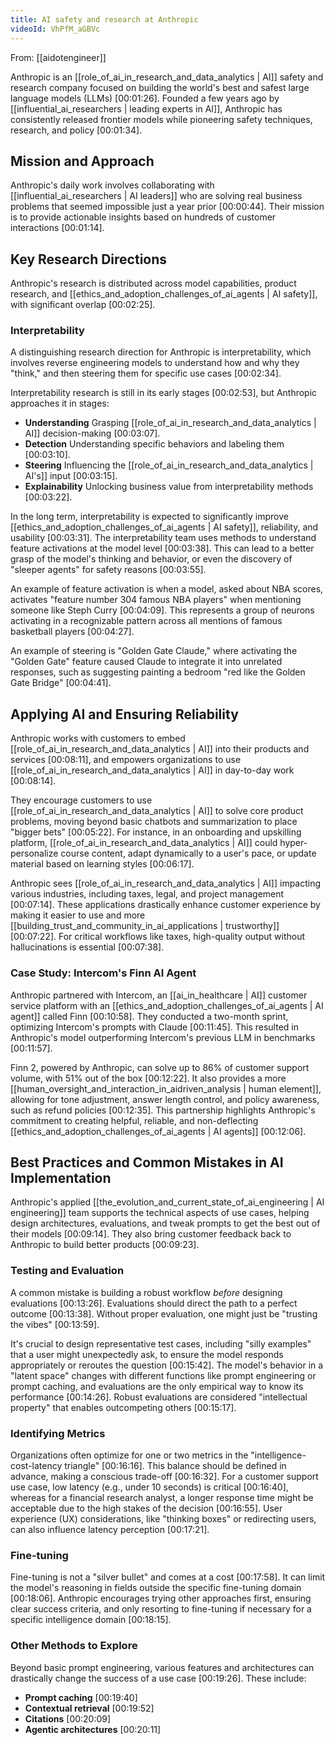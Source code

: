 ```yaml
---
title: AI safety and research at Anthropic
videoId: VhPfM_aGBVc
---
```


From: [[aidotengineer]] <br/> 

Anthropic is an [[role_of_ai_in_research_and_data_analytics | AI]] safety and research company focused on building the world's best and safest large language models (LLMs) <a class="yt-timestamp" data-t="00:01:26">[00:01:26]</a>. Founded a few years ago by [[influential_ai_researchers | leading experts in AI]], Anthropic has consistently released frontier models while pioneering safety techniques, research, and policy <a class="yt-timestamp" data-t="00:01:34">[00:01:34]</a>.

## Mission and Approach
Anthropic's daily work involves collaborating with [[influential_ai_researchers | AI leaders]] who are solving real business problems that seemed impossible just a year prior <a class="yt-timestamp" data-t="00:00:44">[00:00:44]</a>. Their mission is to provide actionable insights based on hundreds of customer interactions <a class="yt-timestamp" data-t="00:01:14">[00:01:14]</a>.

## Key Research Directions

Anthropic's research is distributed across model capabilities, product research, and [[ethics_and_adoption_challenges_of_ai_agents | AI safety]], with significant overlap <a class="yt-timestamp" data-t="00:02:25">[00:02:25]</a>.

### Interpretability
A distinguishing research direction for Anthropic is interpretability, which involves reverse engineering models to understand how and why they "think," and then steering them for specific use cases <a class="yt-timestamp" data-t="00:02:34">[00:02:34]</a>.

Interpretability research is still in its early stages <a class="yt-timestamp" data-t="00:02:53">[00:02:53]</a>, but Anthropic approaches it in stages:
*   **Understanding** Grasping [[role_of_ai_in_research_and_data_analytics | AI]] decision-making <a class="yt-timestamp" data-t="00:03:07">[00:03:07]</a>.
*   **Detection** Understanding specific behaviors and labeling them <a class="yt-timestamp" data-t="00:03:10">[00:03:10]</a>.
*   **Steering** Influencing the [[role_of_ai_in_research_and_data_analytics | AI's]] input <a class="yt-timestamp" data-t="00:03:15">[00:03:15]</a>.
*   **Explainability** Unlocking business value from interpretability methods <a class="yt-timestamp" data-t="00:03:22">[00:03:22]</a>.

In the long term, interpretability is expected to significantly improve [[ethics_and_adoption_challenges_of_ai_agents | AI safety]], reliability, and usability <a class="yt-timestamp" data-t="00:03:31">[00:03:31]</a>. The interpretability team uses methods to understand feature activations at the model level <a class="yt-timestamp" data-t="00:03:38">[00:03:38]</a>. This can lead to a better grasp of the model's thinking and behavior, or even the discovery of "sleeper agents" for safety reasons <a class="yt-timestamp" data-t="00:03:55">[00:03:55]</a>.

An example of feature activation is when a model, asked about NBA scores, activates "feature number 304 famous NBA players" when mentioning someone like Steph Curry <a class="yt-timestamp" data-t="00:04:09">[00:04:09]</a>. This represents a group of neurons activating in a recognizable pattern across all mentions of famous basketball players <a class="yt-timestamp" data-t="00:04:27">[00:04:27]</a>.

An example of steering is "Golden Gate Claude," where activating the "Golden Gate" feature caused Claude to integrate it into unrelated responses, such as suggesting painting a bedroom "red like the Golden Gate Bridge" <a class="yt-timestamp" data-t="00:04:41">[00:04:41]</a>.

## Applying AI and Ensuring Reliability

Anthropic works with customers to embed [[role_of_ai_in_research_and_data_analytics | AI]] into their products and services <a class="yt-timestamp" data-t="00:08:11">[00:08:11]</a>, and empowers organizations to use [[role_of_ai_in_research_and_data_analytics | AI]] in day-to-day work <a class="yt-timestamp" data-t="00:08:14">[00:08:14]</a>.

They encourage customers to use [[role_of_ai_in_research_and_data_analytics | AI]] to solve core product problems, moving beyond basic chatbots and summarization to place "bigger bets" <a class="yt-timestamp" data-t="00:05:22">[00:05:22]</a>. For instance, in an onboarding and upskilling platform, [[role_of_ai_in_research_and_data_analytics | AI]] could hyper-personalize course content, adapt dynamically to a user's pace, or update material based on learning styles <a class="yt-timestamp" data-t="00:06:17">[00:06:17]</a>.

Anthropic sees [[role_of_ai_in_research_and_data_analytics | AI]] impacting various industries, including taxes, legal, and project management <a class="yt-timestamp" data-t="00:07:14">[00:07:14]</a>. These applications drastically enhance customer experience by making it easier to use and more [[building_trust_and_community_in_ai_applications | trustworthy]] <a class="yt-timestamp" data-t="00:07:22">[00:07:22]</a>. For critical workflows like taxes, high-quality output without hallucinations is essential <a class="yt-timestamp" data-t="00:07:38">[00:07:38]</a>.

### Case Study: Intercom's Finn AI Agent
Anthropic partnered with Intercom, an [[ai_in_healthcare | AI]] customer service platform with an [[ethics_and_adoption_challenges_of_ai_agents | AI agent]] called Finn <a class="yt-timestamp" data-t="00:10:58">[00:10:58]</a>. They conducted a two-month sprint, optimizing Intercom's prompts with Claude <a class="yt-timestamp" data-t="00:11:45">[00:11:45]</a>. This resulted in Anthropic's model outperforming Intercom's previous LLM in benchmarks <a class="yt-timestamp" data-t="00:11:57">[00:11:57]</a>.

Finn 2, powered by Anthropic, can solve up to 86% of customer support volume, with 51% out of the box <a class="yt-timestamp" data-t="00:12:22">[00:12:22]</a>. It also provides a more [[human_oversight_and_interaction_in_aidriven_analysis | human element]], allowing for tone adjustment, answer length control, and policy awareness, such as refund policies <a class="yt-timestamp" data-t="00:12:35">[00:12:35]</a>. This partnership highlights Anthropic's commitment to creating helpful, reliable, and non-deflecting [[ethics_and_adoption_challenges_of_ai_agents | AI agents]] <a class="yt-timestamp" data-t="00:12:06">[00:12:06]</a>.

## Best Practices and Common Mistakes in AI Implementation

Anthropic's applied [[the_evolution_and_current_state_of_ai_engineering | AI engineering]] team supports the technical aspects of use cases, helping design architectures, evaluations, and tweak prompts to get the best out of their models <a class="yt-timestamp" data-t="00:09:14">[00:09:14]</a>. They also bring customer feedback back to Anthropic to build better products <a class="yt-timestamp" data-t="00:09:23">[00:09:23]</a>.

### Testing and Evaluation
A common mistake is building a robust workflow *before* designing evaluations <a class="yt-timestamp" data-t="00:13:26">[00:13:26]</a>. Evaluations should direct the path to a perfect outcome <a class="yt-timestamp" data-t="00:13:38">[00:13:38]</a>. Without proper evaluation, one might just be "trusting the vibes" <a class="yt-timestamp" data-t="00:13:59">[00:13:59]</a>.

It's crucial to design representative test cases, including "silly examples" that a user might unexpectedly ask, to ensure the model responds appropriately or reroutes the question <a class="yt-timestamp" data-t="00:15:42">[00:15:42]</a>. The model's behavior in a "latent space" changes with different functions like prompt engineering or prompt caching, and evaluations are the only empirical way to know its performance <a class="yt-timestamp" data-t="00:14:26">[00:14:26]</a>. Robust evaluations are considered "intellectual property" that enables outcompeting others <a class="yt-timestamp" data-t="00:15:17">[00:15:17]</a>.

### Identifying Metrics
Organizations often optimize for one or two metrics in the "intelligence-cost-latency triangle" <a class="yt-timestamp" data-t="00:16:16">[00:16:16]</a>. This balance should be defined in advance, making a conscious trade-off <a class="yt-timestamp" data-t="00:16:32">[00:16:32]</a>. For a customer support use case, low latency (e.g., under 10 seconds) is critical <a class="yt-timestamp" data-t="00:16:40">[00:16:40]</a>, whereas for a financial research analyst, a longer response time might be acceptable due to the high stakes of the decision <a class="yt-timestamp" data-t="00:16:55">[00:16:55]</a>. User experience (UX) considerations, like "thinking boxes" or redirecting users, can also influence latency perception <a class="yt-timestamp" data-t="00:17:21">[00:17:21]</a>.

### Fine-tuning
Fine-tuning is not a "silver bullet" and comes at a cost <a class="yt-timestamp" data-t="00:17:58">[00:17:58]</a>. It can limit the model's reasoning in fields outside the specific fine-tuning domain <a class="yt-timestamp" data-t="00:18:06">[00:18:06]</a>. Anthropic encourages trying other approaches first, ensuring clear success criteria, and only resorting to fine-tuning if necessary for a specific intelligence domain <a class="yt-timestamp" data-t="00:18:15">[00:18:15]</a>.

### Other Methods to Explore
Beyond basic prompt engineering, various features and architectures can drastically change the success of a use case <a class="yt-timestamp" data-t="00:19:26">[00:19:26]</a>. These include:
*   **Prompt caching** <a class="yt-timestamp" data-t="00:19:40">[00:19:40]</a>
*   **Contextual retrieval** <a class="yt-timestamp" data-t="00:19:52">[00:19:52]</a>
*   **Citations** <a class="yt-timestamp" data-t="00:20:09">[00:20:09]</a>
*   **Agentic architectures** <a class="yt-timestamp" data-t="00:20:11">[00:20:11]</a>